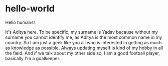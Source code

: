 # hello-world

Hello humans!

It's Aditya here. To be specific, my surname is Yadav because without my surname you cannot identify me, as Aditya is the most common name in my country.
So I am just a geek like you all who is interested in getting as much as knowledge as possible.
Always updating myself is kind of my hobby in all the field.
And if we talk about my other side so, I am a good football player, basically I'm a goalkeeper.
